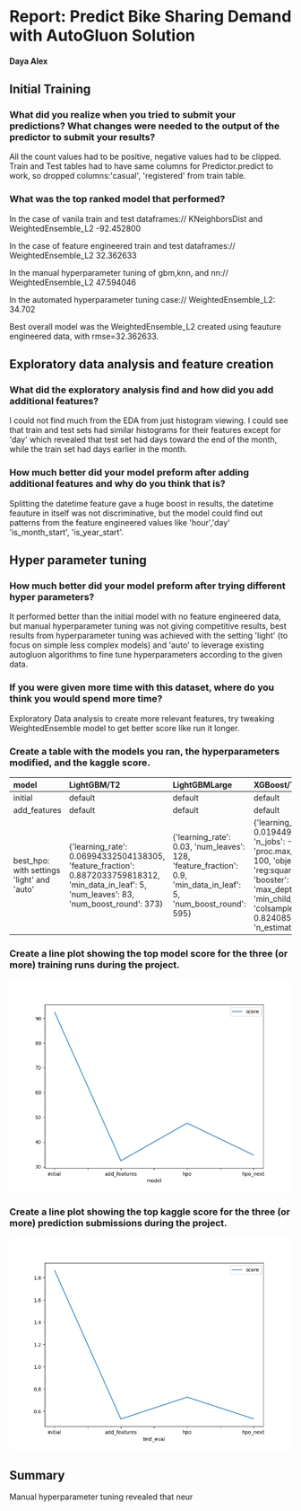 # Report: Predict Bike Sharing Demand with AutoGluon Solution
#### Daya Alex

## Initial Training
### What did you realize when you tried to submit your predictions? What changes were needed to the output of the predictor to submit your results?
All the count values had to be positive, negative values had to be clipped. Train and Test tables had to have same columns for Predictor.predict to work, so dropped columns:'casual', 'registered' from train table.

### What was the top ranked model that performed?
In the case of vanila train and test dataframes://
KNeighborsDist and WeightedEnsemble_L2   -92.452800   

In the case of feature engineered train and test dataframes://
WeightedEnsemble_L2  32.362633

In the manual hyperparameter tuning of gbm,knn, and nn://
WeightedEnsemble_L2  47.594046

In the automated hyperparameter tuning case://
WeightedEnsemble_L2: 34.702

Best overall model was the WeightedEnsemble_L2 created using feauture engineered data, with rmse=32.362633.

## Exploratory data analysis and feature creation
### What did the exploratory analysis find and how did you add additional features?
I could not find much from the EDA from just histogram viewing. I could see that train and test sets had similar histograms for their features except for 'day' which revealed that test set had days toward the end of the month, while the train set had days earlier in the month.

### How much better did your model preform after adding additional features and why do you think that is?
Splitting the datetime feature gave a huge boost in results, the datetime feauture in itself was not discriminative, but the model could find out patterns from the feature engineered values like 'hour','day'
'is_month_start', 'is_year_start'.

## Hyper parameter tuning
### How much better did your model preform after trying different hyper parameters?
It performed better than the initial model with no feature engineered data, but manual hyperparameter tuning was not giving competitive results, best results from hyperparameter tuning was achieved with the setting 'light' (to focus on simple less complex models) and 'auto' to leverage existing autogluon algorithms to fine tune hyperparameters according to the given data.

### If you were given more time with this dataset, where do you think you would spend more time?
Exploratory Data analysis to create more relevant features, try tweaking WeightedEnsemble model to get better score like run it longer.

### Create a table with the models you ran, the hyperparameters modified, and the kaggle score.
| model                                      | LightGBM/T2                                                                                                                                     | LightGBMLarge                                                                                                      | XGBoost/T7                                                                                                                                                                                                                                        |   score |
|:-------------------------------------------|:------------------------------------------------------------------------------------------------------------------------------------------------|:-------------------------------------------------------------------------------------------------------------------|:--------------------------------------------------------------------------------------------------------------------------------------------------------------------------------------------------------------------------------------------------|--------:|
| initial                                    | default                                                                                                                                         | default                                                                                                            | default                                                                                                                                                                                                                                           | 1.8     |
| add_features                               | default                                                                                                                                         | default                                                                                                            | default                                                                                                                                                                                                                                           | 0.53127 |
| best_hpo: with settings 'light' and 'auto' | {'learning_rate': 0.06994332504138305, 'feature_fraction': 0.8872033759818312, 'min_data_in_leaf': 5, 'num_leaves': 83, 'num_boost_round': 373} | {'learning_rate': 0.03, 'num_leaves': 128, 'feature_fraction': 0.9, 'min_data_in_leaf': 5, 'num_boost_round': 595} | {'learning_rate': 0.019449795636786765, 'n_jobs': -1, 'proc.max_category_levels': 100, 'objective': 'reg:squarederror', 'booster': 'gbtree', 'max_depth': 8, 'min_child_weight': 1, 'colsample_bytree': 0.8240859360255985, 'n_estimators': 2038} | 0.5338  |				

### Create a line plot showing the top model score for the three (or more) training runs during the project.

![model_train_score.png](img/model_train_score.png)

### Create a line plot showing the top kaggle score for the three (or more) prediction submissions during the project.

![model_test_score.png](img/model_test_score.png)

## Summary
Manual hyperparameter tuning revealed that neur